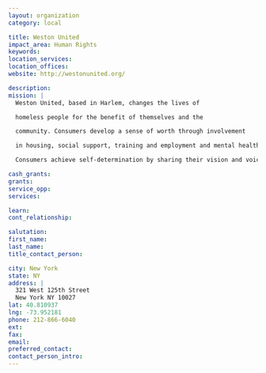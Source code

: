 ```yaml
---
layout: organization
category: local

title: Weston United
impact_area: Human Rights
keywords: 
location_services: 
location_offices: 
website: http://westonunited.org/

description: 
mission: |
  Weston United, based in Harlem, changes the lives of

  homeless people for the benefit of themselves and the

  community. Consumers develop a sense of worth through involvement

  in housing, social support, training and employment and mental health services.

  Consumers achieve self-determination by sharing their vision and voice in the rehabilitation process.

cash_grants: 
grants: 
service_opp: 
services: 

learn: 
cont_relationship: 

salutation: 
first_name: 
last_name: 
title_contact_person: 

city: New York
state: NY
address: |
  321 West 125th Street     
  New York NY 10027
lat: 40.810937
lng: -73.952181
phone: 212-866-6040
ext: 
fax: 
email: 
preferred_contact: 
contact_person_intro: 
---
```

